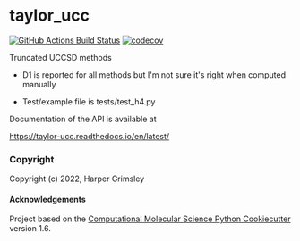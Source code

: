 taylor_ucc
==============================
[//]: # (Badges)
[![GitHub Actions Build Status](https://github.com/hrgrimsl/taylor_ucc/workflows/CI/badge.svg)](https://github.com/hrgrimsl/taylor_ucc/actions?query=workflow%3ACI)
[![codecov](https://codecov.io/gh/hrgrimsl/taylor_ucc/branch/main/graph/badge.svg)](https://codecov.io/gh/hrgrimsl/taylor_ucc/branch/main)


Truncated UCCSD methods

- D1 is reported for all methods but I'm not sure it's right when computed manually

- Test/example file is tests/test_h4.py

Documentation of the API is available at

 https://taylor-ucc.readthedocs.io/en/latest/

### Copyright

Copyright (c) 2022, Harper Grimsley


#### Acknowledgements
 
Project based on the 
[Computational Molecular Science Python Cookiecutter](https://github.com/molssi/cookiecutter-cms) version 1.6.

